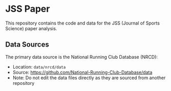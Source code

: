 # JSS Paper

This repository contains the code and data for the JSS (Journal of Sports Science) paper analysis.

## Data Sources

The primary data source is the National Running Club Database (NRCD):
- Location: `data/nrcd/data`
- Source: https://github.com/National-Running-Club-Database/data
- Note: Do not edit the data files directly as they are sourced from another repository


